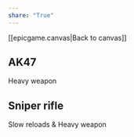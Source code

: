 ```yaml
---
share: "True"
---
```

[[epicgame.canvas|Back to canvas]]
## AK47
Heavy weapon
## Sniper rifle
Slow reloads & Heavy weapon